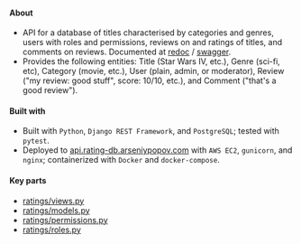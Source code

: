 #### About

* API for a database of titles characterised by categories and genres, users with roles and permissions, reviews on and ratings of titles, and comments on reviews. Documented at [redoc](http://api.rating-db.arseniypopov.com/docs/redoc.html) / [swagger](http://api.rating-db.arseniypopov.com/docs/swagger.html).
* Provides the following entities: Title (Star Wars IV, etc.), Genre (sci-fi, etc), Category (movie, etc.), User (plain, admin, or moderator), Review ("my review: good stuff", score: 10/10, etc.), and Comment ("that's a good review").

#### Built with

- Built with `Python`, `Django REST Framework`, and `PostgreSQL`; tested with `pytest`.
- Deployed to [api.rating-db.arseniypopov.com](http://api.rating-db.arseniypopov.com/) with `AWS EC2`, `gunicorn`, and `nginx`; containerized with `Docker` and `docker-compose`.

#### Key parts

- [ratings/views.py](ratings/views.py)
- [ratings/models.py](ratings/models.py)
- [ratings/permissions.py](ratings/permissions.py)
- [ratings/roles.py](ratings/roles.py)